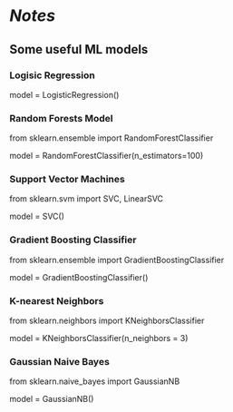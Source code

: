 # **_Notes_**

## Some useful ML models

### Logisic Regression

model = LogisticRegression()

### Random Forests Model

from sklearn.ensemble import RandomForestClassifier

model = RandomForestClassifier(n_estimators=100)

### Support Vector Machines

from sklearn.svm import SVC, LinearSVC

model = SVC()

### Gradient Boosting Classifier

from sklearn.ensemble import GradientBoostingClassifier

model = GradientBoostingClassifier()

### K-nearest Neighbors

from sklearn.neighbors import KNeighborsClassifier

model = KNeighborsClassifier(n_neighbors = 3)

### Gaussian Naive Bayes

from sklearn.naive_bayes import GaussianNB

model = GaussianNB()
